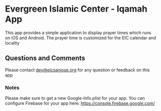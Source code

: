 # Evergreen Islamic Center - Iqamah App

This app provides a simple application to display prayer times which runs on iOS and Android. The prayer time is customized for the EIC calendar and locality

## Questions and Comments

Please contact dev@eicsanjose.org for any question or feedback on this app

### Notes
Please make sure to get a new Google-Info.plist for your app. You can configure
Firebase for your app here: https://console.firebase.google.com/

